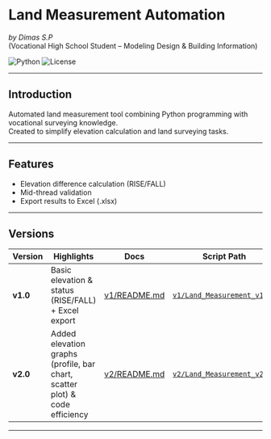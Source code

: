 # Land Measurement Automation  
*by Dimas S.P*  
(Vocational High School Student – Modeling Design & Building Information)

![Python](https://img.shields.io/badge/Python-3.9+-blue?logo=python)
![License](https://img.shields.io/badge/License-MIT-green)

---

## Introduction

Automated land measurement tool combining Python programming with vocational surveying knowledge.  
Created to simplify elevation calculation and land surveying tasks.

---

## Features

- Elevation difference calculation (RISE/FALL)  
- Mid-thread validation  
- Export results to Excel (.xlsx)  

---

## Versions

| Version | Highlights                                                        | Docs                                   | Script Path                                   |
| ------- | ----------------------------------------------------------------- | -------------------------------------- | ---------------------------------------------- |
| **v1.0**  | Basic elevation & status (RISE/FALL) + Excel export               | [v1/README.md](./v1/README.md)         | [`v1/Land_Measurement_v1.py`](./v1/Land_Measurement_v1.py) |
| **v2.0**  | Added elevation graphs (profile, bar chart, scatter plot) & code efficiency | [v2/README.md](./v2/README.md)         | [`v2/Land_Measurement_v2.py`](./v2/Land_Measurement_v2.py) |

---